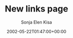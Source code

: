 ---
title: 'New links page'
posts: 2
hash: 't12'
author: 'Sonja Elen Kisa'
date: 2002-05-22T01:47:00+00:00
sources:
  - http://forums.tokipona.org/viewtopic.php%3Ft=12.html
tags:
  - english
  - lostmedia
---